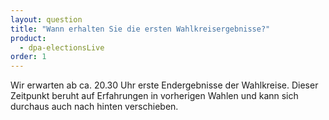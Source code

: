 ```yaml
---
layout: question
title: "Wann erhalten Sie die ersten Wahlkreisergebnisse?"
product: 
  - dpa-electionsLive
order: 1
---
```


Wir erwarten ab ca. 20.30 Uhr erste Endergebnisse der Wahlkreise. Dieser Zeitpunkt beruht auf Erfahrungen in vorherigen Wahlen und kann sich durchaus auch nach hinten verschieben.